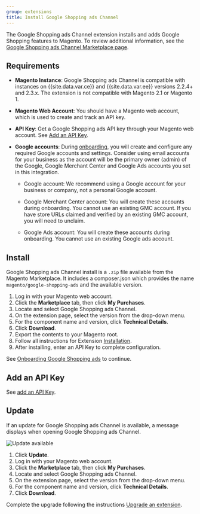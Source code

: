 ```yaml
---
group: extensions
title: Install Google Shopping ads Channel
---
```


The Google Shopping ads Channel extension installs and adds Google Shopping features to Magento. To review additional information, see the [Google Shopping ads Channel Marketplace page](http://marketplace.magento.com/magento-google-shopping-ads.html).

## Requirements

-  **Magento Instance**: Google Shopping ads Channel is compatible with instances on {{site.data.var.ce}} and {{site.data.var.ee}} versions 2.2.4+ and 2.3.x. The extension is not compatible with Magento 2.1 or Magento 1.
-  **Magento Web Account**: You should have a Magento web account, which is used to create and track an API key.
-  **API Key**: Get a Google Shopping ads API key through your Magento web account. See [Add an API Key](https://docs.magento.com/m2/ee/user_guide/sales-channels/google-ads/verify-api-key.html).
-  **Google accounts**: During [onboarding](https://docs.magento.com/m2/ee/user_guide/sales-channels/google-ads/onboarding-google.html), you will create and configure any required Google accounts and settings. Consider using email accounts for your business as the account will be the primary owner (admin) of the Google, Google Merchant Center and Google Ads accounts you set in this integration.

   -  Google account: We recommend using a Google account for your business or company, not a personal Google account.

   -  Google Merchant Center account: You will create these accounts during onboarding. You cannot use an existing GMC account. If you have store URLs claimed and verified by an existing GMC account, you will need to unclaim.

   -  Google Ads account: You will create these accounts during onboarding. You cannot use an existing Google ads account.

## Install

Google Shopping ads Channel install is a `.zip` file available from the Magento Marketplace. It includes a composer.json which provides the name `magento/google-shopping-ads` and the available version.

1. Log in with your Magento web account.
1. Click the **Marketplace** tab, then click **My Purchases**.
1. Locate and select Google Shopping ads Channel.
1. On the extension page, select the version from the drop-down menu.
1. For the component name and version, click **Technical Details**.
1. Click **Download**.
1. Export the contents to your Magento root.
1. Follow all instructions for Extension [Installation]({{site.baseurl}}/extensions/install/).
1. After installing, enter an API Key to complete configuration.

See [Onboarding Google Shopping ads](https://docs.magento.com/m2/ce/user_guide/sales-channels/google-ads/onboarding-google.html) to continue.

## Add an API Key

See [add an API Key](https://docs.magento.com/m2/ee/user_guide/sales-channels/google-ads/verify-api-key.html).

## Update

If an update for Google Shopping ads Channel is available, a message displays when opening Google Shopping ads Channel.

![Update available](images/update.png)

1. Click **Update**.
1. Log in with your Magento web account.
1. Click the **Marketplace** tab, then click **My Purchases**.
1. Locate and select Google Shopping ads Channel.
1. On the extension page, select the version from the drop-down menu.
1. For the component name and version, click **Technical Details**.
1. Click **Download**.

Complete the upgrade following the instructions [Upgrade an extension]({{site.baseurl}}/extensions/install/#upgrade-an-extension).
